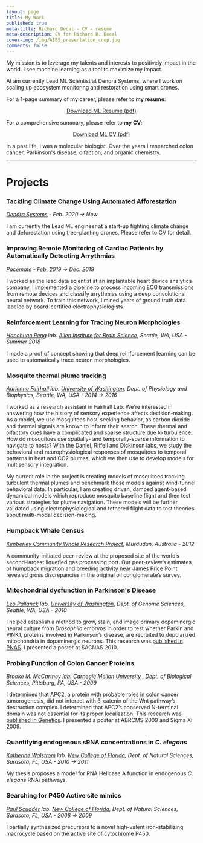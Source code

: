 ```yaml
---
layout: page 
title: My Work 
published: true 
meta-title: Richard Decal - CV - resume 
meta-description: CV for Richard B. Decal 
cover-img: /img/AIBS_presentation_crop.jpg
comments: false
---
```


My mission is to leverage my talents and interests to positively impact in the world. 
I see machine learning as a tool to maximize my impact. 

At am currently Lead ML Scientist at Dendra Systems, where I work on scaling up ecosystem monitoring and 
restoration using smart drones.

For a 1-page summary of my career, please refer to **my resume**:

<center>
<div class="get-started-wrap">
  <a class="btn btn-success btn-lg get-started-btn" href="https://raw.githubusercontent.com/crypdick/Decal-LaTeX-CV/master/Richard-Decal-resume.pdf">Download ML Resume (pdf)</a>
</div>
</center>

For a comprehensive summary, please refer to **my CV**:
<center>
<div class="get-started-wrap">
    <a class="btn btn-success btn-lg get-started-btn" href="https://raw.githubusercontent.com/crypdick/Decal-LaTeX-CV/master/RDecal-ML-CV.pdf">Download ML CV (pdf)</a>
</div>
</center>


In a past life, I was a molecular biologist. Over the years I researched colon cancer, Parkinson's disease, olfaction, and organic chemistry.

---

# Projects

### Tackling Climate Change Using Automated Afforestation

_[Dendra Systems](www.dendra.io) - Feb. 2020 → Now_

I am currently the Lead ML engineer at a start-up fighting climate change and deforestation using tree-planting drones. Please refer to CV for detail.

### Improving Remote Monitoring of Cardiac Patients by Automatically Detecting Arrythmias

_[Pacemate](www.pacemate.com) - Feb. 2019 → Dec. 2019_

I worked as the lead data scientist at an implantable heart device analytics company. I implemented a pipeline to
process incoming ECG transmissions from remote devices and classify arrythmias using a deep convolutional neural
network. To train this network, I mined years of ground truth data labeled by board-certified electrophysiologists.

### Reinforcement Learning for Tracing Neuron Morphologies

_[Hanchuan Peng](https://www.alleninstitute.org/what-we-do/brain-science/research/products-tools/vaa3d/)
lab. [Allen Institute for Brain Science](https://www.alleninstitute.org/what-we-do/brain-science/), Seattle, WA, USA -
Summer 2018_

I made a proof of concept showing that deep reinforcement learning can be used to automatically trace neuron
morphologies.

### Mosquito thermal plume tracking

_[Adrienne Fairhall](www.fairhalllab.com) lab. [University of Washington](uw.edu), Dept. of Physiology and Biophysics,
Seattle, WA, USA - 2014 → 2016_

I worked as a research assistant in Fairhall Lab. We're interested in answering how the history of sensory experience
affects decision-making. As a model, we use mosquitoes host-seeking behavior, as carbon dioxide and thermal signals are
known to inform their search. These thermal and olfactory cues have a complicated and sparse structure due to
turbulence. How do mosquitoes use spatially- and temporally-sparse information to navigate to hosts? With the Daniel,
Riffell and Dickinson labs, we study the behavioral and neurophysiological responses of mosquitoes to temporal patterns
in heat and CO2 plumes, which we then use to develop models for multisensory integration.

My current role in the project is creating models of mosquitoes tracking turbulent thermal plumes and benchmark those
models against wind-tunnel behavioral data. In particular, I am creating driven, damped agent-based dynamical models
which reproduce mosquito baseline flight and then test various strategies for plume navigation. These models will be
further validated using electrophysiological and tethered flight data to test theories about multi-modal decision-making.

### Humpback Whale Census

_[Kimberley Community Whale Research Project](https://kimberleycommunitywhaleresearch.wordpress.com/), Murdudun,
Australia - 2012_

A community-initiated peer-review at the proposed site of the world’s second-largest liquefied gas processing port. Our
peer-review’s estimates of humpback migration and breeding activity near James Price Point revealed gross discrepancies
in the original oil conglomerate’s survey.

### Mitochondrial dysfunction in Parkinson's Disease

_[Leo Pallanck](http://www.gs.washington.edu/faculty/pallanck.htm) lab. [University of Washington](uw.edu), Dept. of
Genome Sciences, Seattle, WA, USA - 2010_

I helped establish a method to grow, stain, and image primary dopaminergic neural culture from _Drosophila_ embryos in
order to test whether Parkin and PINK1, proteins involved in Parkinson’s disease, are recruited to depolarized
mitochondria in dopaminergic neurons. This research
was [published in PNAS](https://www.pnas.org/content/109/26/10438.short). I presented a poster at SACNAS 2010.

### Probing Function of Colon Cancer Proteins

_[Brooke M. McCartney](https://www.cmu.edu/bio/people/faculty/mccartney.html) lab. [Carnegie Mellon University](cmu.edu)
, Dept. of Biological Sciences, Pittsburg, PA, USA - 2009_

I determined that APC2, a protein with probable roles in colon cancer tumorogenesis, did not interact with β-catenin of
the Wnt pathway’s destruction complex. I determined that APC2’s conserved N-terminal domain was not essential for its
proper localization. This research was [published in Genetics](). I presented a poster at ABRCMS 2009 and Sigma Xi 2009.

### Quantifying endogenous sRNA concentrations in _C. elegans_

_[Katherine Walstrom](https://www.ncf.edu/directory/listing/katherine-walstrom/) lab. [New College of Florida](ncf.edu),
Dept. of Natural Sciences, Sarasota, FL, USA - 2010 → 2011_

My thesis proposes a model for RNA Helicase A function in endogenous _C. elegans_ RNAi pathways.

### Searching for P450 Active site mimics

_[Paul Scudder](https://www.ncf.edu/directory/listing/paul-scudder/) lab. [New College of Florida](ncf.edu), Dept. of
Natural Sciences, Sarasota, FL, USA - 2008 → 2009_

I partially synthesized precursors to a novel high-valent iron-stabilizing macrocycle based on the active site of
cytochrome P450.

